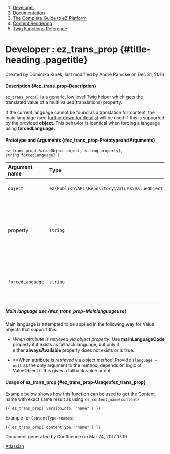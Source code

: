 1.  <span>[Developer](index.html)</span>
2.  <span>[Documentation](Documentation_31429504.html)</span>
3.  <span>[The Complete Guide to eZ
    Platform](The-Complete-Guide-to-eZ-Platform_31429526.html)</span>
4.  <span>[Content Rendering](Content-Rendering_31429679.html)</span>
5.  <span>[Twig Functions
    Reference](Twig-Functions-Reference_32114025.html)</span>

<span id="title-text"> Developer : ez\_trans\_prop </span> {#title-heading .pagetitle}
==========================================================

Created by <span class="author"> Dominika Kurek</span>, last modified by
<span class="editor"> André Rømcke</span> on Dec 31, 2016

#### Description {#ez_trans_prop-Description}

`ez_trans_prop()` is a generic, low level Twig helper which gets the
translated value of a multi valued(translations) property.

<span
class="aui-icon aui-icon-small aui-iconfont-info confluence-information-macro-icon"></span>
If the current language cannot be found as a translation for content,
the main language (see [further down for
details](#ez_trans_prop-ez_trans_prop-Mainlanguageuse)) will be used if
this is supported by the provided **object**. This behavior is identical
when<span> forcing a language using </span>**forcedLanguage.**

#### Prototype and Arguments {#ez_trans_prop-PrototypeandArguments}

`ez_trans_prop( ValueObject object, string property[, string forcedLanguage] )`

<table>
<colgroup>
<col width="33%" />
<col width="33%" />
<col width="33%" />
</colgroup>
<thead>
<tr class="header">
<th align="left">Argument name</th>
<th align="left">Type</th>
<th align="left">Description</th>
</tr>
</thead>
<tbody>
<tr class="odd">
<td align="left"><code>object</code></td>
<td align="left"><code>eZ\Publish\API\Repository\Values\ValueObject</code></td>
<td align="left">ValueObject object <strong>property</strong> belongs to.</td>
</tr>
<tr class="even">
<td align="left">property</td>
<td align="left"><code>string</code></td>
<td align="left">Property to get translated value from, logic is using one of the following <em>(in this order)</em>:
<ul>
<li><em>object method</em> &quot;get{<strong>property</strong>}&quot; <em><br />
</em></li>
<li><em>object property</em>  &quot;{<strong>property</strong>}s&quot;</li>
</ul></td>
</tr>
<tr class="odd">
<td align="left"><code>forcedLanguage</code></td>
<td align="left"><code>string</code></td>
<td align="left">Optional language we want to force <em>(e.g. &quot;<code>eng-US</code>&quot;)</em>, otherwise takes prioritized languages from SiteAccess settings.</td>
</tr>
</tbody>
</table>

##### Main language use {#ez_trans_prop-Mainlanguageuse}

Main language is attempted to be applied in the following way for Value
objects that support this:

-   <span>*<span>When attribute is </span>retrieved<span> via
    object property</span>*<span>: Use </span>**mainLanguageCode**<span>
    property if it exists as fallback language, but only if
    either </span>**alwaysAvailable**<span> property does not exists or
    is true.</span></span>

<!-- -->

-   **When attribute is *retrieved* via object *method*: Provide
    `$language = null` as the only argument to the method, depends on
    logic of ValueObject if this gives a fallback value or not

#### Usage of ez\_trans\_prop {#ez_trans_prop-Usageofez_trans_prop}

Example below shows how this function can be used to get the Content
name with exact same result as using `ez_content_name(content)`

~~~~ brush:
{{ ez_trans_prop( versionInfo, "name" ) }}
~~~~

Example for `ContentType->names`:

~~~~ brush:
{{ ez_trans_prop( contentType, "name" ) }}
~~~~

Document generated by Confluence on Mar 24, 2017 17:19

[Atlassian](http://www.atlassian.com/)


